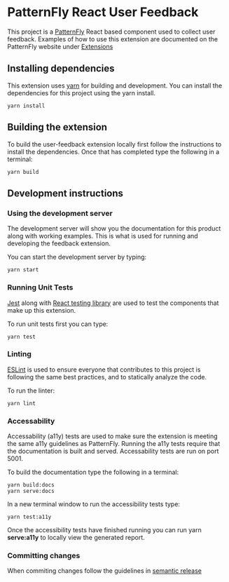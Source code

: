 # PatternFly React User Feedback

This project is a [PatternFly](https://github.com/patternfly/patternfly-react) React based component used to collect user feedback.  Examples of how to use this extension are documented on
the PatternFly website under [Extensions](https://www.patternfly.org/v4/extensions/user-feedback)

## Installing dependencies
This extension uses [yarn](https://yarnpkg.com/) for building and development.  You can install the dependencies for this project using the yarn install.
```
yarn install 
```
## Building the extension
To build the user-feedback extension locally first follow the instructions to install the dependencies.  Once that has completed type the following in a terminal:
```
yarn build
```

## Development instructions


### Using the development server
The development server will show you the documentation for this product along with working examples.  This is what is used for running and developing the feedback extension. 

You can start the development server by typing:
```
yarn start 
```

### Running Unit Tests
[Jest](https://jestjs.io) along with [React testing library](https://testing-library.com/docs/react-testing-library/intro/) are used to test the components that make up this extension.

To run unit tests first you can type:
```
yarn test
```

### Linting
[ESLint](https://eslint.org/) is used to ensure everyone that contributes to this project is following the same best practices, and to statically analyze the code.

To run the linter:
```
yarn lint
```

### Accessability
Accessability (a11y) tests are used to make sure the extension is meeting the same a11y guidelines as PatternFly. Running the a11y tests require that the documentation is built and served.  Accessability tests are run on port 5001. 

To build the documentation type the following in a terminal:
```
yarn build:docs
yarn serve:docs
```

In a new terminal window to run the accessibility tests type:
```
yarn test:a11y
```

Once the accessibility tests have finished running you can run yarn **serve:a11y** to locally view the generated report.

### Committing changes
When commiting changes follow the guidelines in [semantic release](https://github.com/semantic-release/semantic-release)
